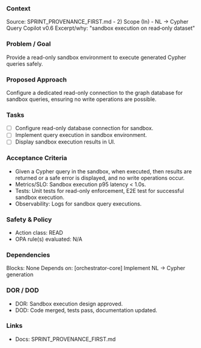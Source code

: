 ### Context

Source: SPRINT_PROVENANCE_FIRST.md - 2) Scope (In) - NL → Cypher Query Copilot v0.6
Excerpt/why: "sandbox execution on read‑only dataset"

### Problem / Goal

Provide a read-only sandbox environment to execute generated Cypher queries safely.

### Proposed Approach

Configure a dedicated read-only connection to the graph database for sandbox queries, ensuring no write operations are possible.

### Tasks

- [ ] Configure read-only database connection for sandbox.
- [ ] Implement query execution in sandbox environment.
- [ ] Display sandbox execution results in UI.

### Acceptance Criteria

- Given a Cypher query in the sandbox, when executed, then results are returned or a safe error is displayed, and no write operations occur.
- Metrics/SLO: Sandbox execution p95 latency < 1.0s.
- Tests: Unit tests for read-only enforcement, E2E test for successful sandbox execution.
- Observability: Logs for sandbox query executions.

### Safety & Policy

- Action class: READ
- OPA rule(s) evaluated: N/A

### Dependencies

Blocks: None
Depends on: [orchestrator-core] Implement NL → Cypher generation

### DOR / DOD

- DOR: Sandbox execution design approved.
- DOD: Code merged, tests pass, documentation updated.

### Links

- Docs: SPRINT_PROVENANCE_FIRST.md
